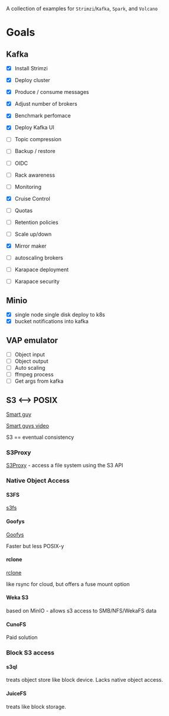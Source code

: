 A collection of examples for `Strimzi`/`Kafka`, `Spark`, and `Volcano`

# Goals

## Kafka 
- [x] Install Strimzi
- [x] Deploy cluster
- [x] Produce / consume messages
- [x] Adjust number of brokers
- [x] Benchmark perfomace
- [x] Deploy Kafka UI


- [ ] Topic compression
- [ ] Backup / restore
- [ ] OIDC
- [ ] Rack awareness

- [ ] Monitoring
- [x] Cruise Control
- [ ] Quotas
- [ ] Retention policies
- [ ] Scale up/down

- [x] Mirror maker
- [ ] autoscaling brokers
- [ ] Karapace deployment
- [ ] Karapace security

## Minio

- [x] single node single disk deploy to k8s
- [x] bucket notifications into kafka

## VAP emulator

- [ ] Object input
- [ ] Object output
- [ ] Auto scaling
- [ ] ffmpeg process
- [ ] Get args from kafka

## S3 <--> POSIX

[Smart guy](http://gaul.org/talks/s3fs-tradeoffs/)

[Smart guys video](https://www.youtube.com/watch?v=zqksYmExju4)

S3 == eventual consistency

### S3Proxy
[S3Proxy](https://github.com/gaul/s3proxy) - access a file system using the S3 API

### Native Object Access

#### S3FS
[s3fs](https://github.com/s3fs-fuse/s3fs-fuse)


#### Goofys
[Goofys](https://github.com/kahing/goofys)

Faster but less POSIX-y

#### rclone
[rclone](https://github.com/rclone)

like rsync for cloud, but offers a fuse mount option

#### Weka S3 
based on MinIO - allows s3 access to SMB/NFS/WekaFS data

#### CunoFS
Paid solution

### Block S3 access

#### s3ql

treats object store like block device. Lacks native object access. 

#### JuiceFS
treats like block storage. 



